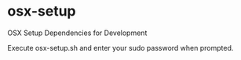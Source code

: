 # osx-setup
OSX Setup Dependencies for Development

Execute osx-setup.sh and enter your sudo password when prompted.
